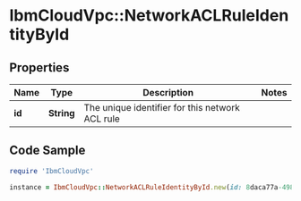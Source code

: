 # IbmCloudVpc::NetworkACLRuleIdentityById

## Properties

Name | Type | Description | Notes
------------ | ------------- | ------------- | -------------
**id** | **String** | The unique identifier for this network ACL rule | 

## Code Sample

```ruby
require 'IbmCloudVpc'

instance = IbmCloudVpc::NetworkACLRuleIdentityById.new(id: 8daca77a-4980-4d33-8f3e-7038797be8f9)
```


